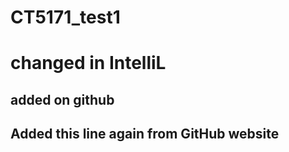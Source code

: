 # CT5171_test1
# changed in IntelliL
## added on github
## Added this line again from GitHub website

